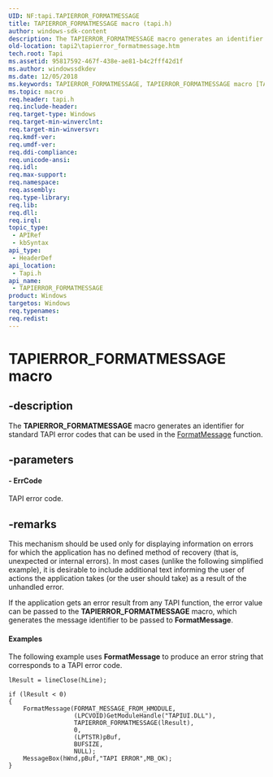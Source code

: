 ```yaml
---
UID: NF:tapi.TAPIERROR_FORMATMESSAGE
title: TAPIERROR_FORMATMESSAGE macro (tapi.h)
author: windows-sdk-content
description: The TAPIERROR_FORMATMESSAGE macro generates an identifier for standard TAPI error codes that can be used in the FormatMessage function.
old-location: tapi2\tapierror_formatmessage.htm
tech.root: Tapi
ms.assetid: 95817592-467f-438e-ae81-b4c2fff42d1f
ms.author: windowssdkdev
ms.date: 12/05/2018
ms.keywords: TAPIERROR_FORMATMESSAGE, TAPIERROR_FORMATMESSAGE macro [TAPI 2.2], _tapi2_tapierror_formatmessage, tapi/TAPIERROR_FORMATMESSAGE, tapi2.tapierror_formatmessage
ms.topic: macro
req.header: tapi.h
req.include-header: 
req.target-type: Windows
req.target-min-winverclnt: 
req.target-min-winversvr: 
req.kmdf-ver: 
req.umdf-ver: 
req.ddi-compliance: 
req.unicode-ansi: 
req.idl: 
req.max-support: 
req.namespace: 
req.assembly: 
req.type-library: 
req.lib: 
req.dll: 
req.irql: 
topic_type:
 - APIRef
 - kbSyntax
api_type:
 - HeaderDef
api_location:
 - Tapi.h
api_name:
 - TAPIERROR_FORMATMESSAGE
product: Windows
targetos: Windows
req.typenames: 
req.redist: 
---
```


# TAPIERROR_FORMATMESSAGE macro


## -description


The 
<b>TAPIERROR_FORMATMESSAGE</b> macro generates an identifier for standard TAPI error codes that can be used in the <a href="https://msdn.microsoft.com/b9d61342-4bcf-42e9-96f1-a5993dfb6c0c">FormatMessage</a> function.


## -parameters




#### - ErrCode

TAPI error code.


## -remarks



This mechanism should be used only for displaying information on errors for which the application has no defined method of recovery (that is, unexpected or internal errors). In most cases (unlike the following simplified example), it is desirable to include additional text informing the user of actions the application takes (or the user should take) as a result of the unhandled error.

If the application gets an error result from any TAPI function, the error value can be passed to the 
<b>TAPIERROR_FORMATMESSAGE</b> macro, which generates the message identifier to be passed to <b>FormatMessage</b>. 


#### Examples

The following example uses <b>FormatMessage</b> to produce an error string that corresponds to a TAPI error code.

<pre class="syntax" xml:space="preserve"><code>lResult = lineClose(hLine);

if (lResult &lt; 0)
{
    FormatMessage(FORMAT_MESSAGE_FROM_HMODULE,
                  (LPCVOID)GetModuleHandle("TAPIUI.DLL"),
                  TAPIERROR_FORMATMESSAGE(lResult),
                  0,
                  (LPTSTR)pBuf,
                  BUFSIZE,
                  NULL);
    MessageBox(hWnd,pBuf,"TAPI ERROR",MB_OK);
}</code></pre>


